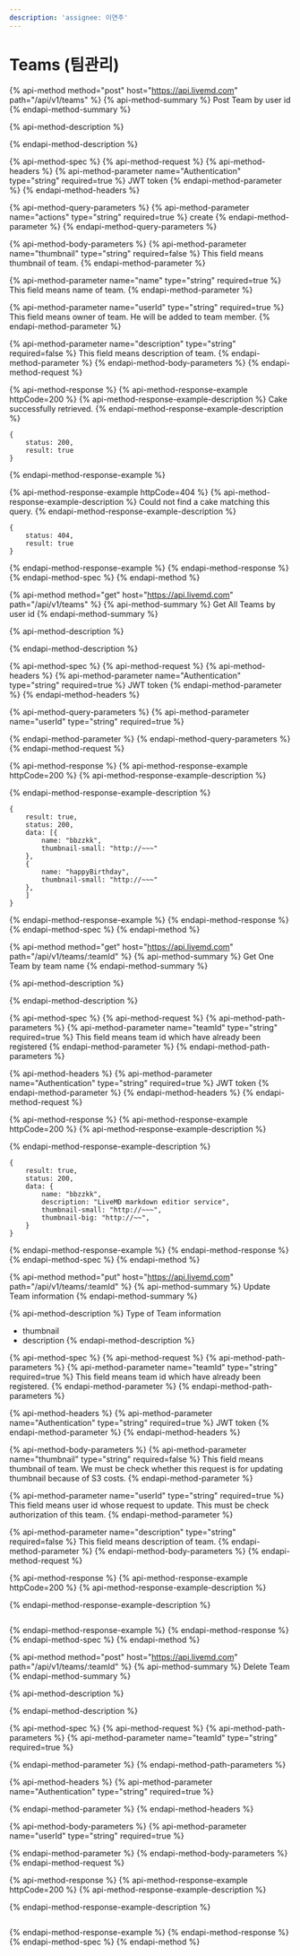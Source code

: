 ```yaml
---
description: 'assignee: 이연주'
---
```


# Teams \(팀관리\)

{% api-method method="post" host="https://api.livemd.com" path="/api/v1/teams" %}
{% api-method-summary %}
Post Team by user id
{% endapi-method-summary %}

{% api-method-description %}

{% endapi-method-description %}

{% api-method-spec %}
{% api-method-request %}
{% api-method-headers %}
{% api-method-parameter name="Authentication" type="string" required=true %}
JWT token
{% endapi-method-parameter %}
{% endapi-method-headers %}

{% api-method-query-parameters %}
{% api-method-parameter name="actions" type="string" required=true %}
create
{% endapi-method-parameter %}
{% endapi-method-query-parameters %}

{% api-method-body-parameters %}
{% api-method-parameter name="thumbnail" type="string" required=false %}
This field means thumbnail of team.
{% endapi-method-parameter %}

{% api-method-parameter name="name" type="string" required=true %}
This field means name of team.
{% endapi-method-parameter %}

{% api-method-parameter name="userId" type="string" required=true %}
This field means owner of team. He will be added to team member.
{% endapi-method-parameter %}

{% api-method-parameter name="description" type="string" required=false %}
This field means description of team.
{% endapi-method-parameter %}
{% endapi-method-body-parameters %}
{% endapi-method-request %}

{% api-method-response %}
{% api-method-response-example httpCode=200 %}
{% api-method-response-example-description %}
Cake successfully retrieved.
{% endapi-method-response-example-description %}

```
{
    status: 200,
    result: true
}
```
{% endapi-method-response-example %}

{% api-method-response-example httpCode=404 %}
{% api-method-response-example-description %}
Could not find a cake matching this query.
{% endapi-method-response-example-description %}

```
{
    status: 404,
    result: true
}
```
{% endapi-method-response-example %}
{% endapi-method-response %}
{% endapi-method-spec %}
{% endapi-method %}

{% api-method method="get" host="https://api.livemd.com" path="/api/v1/teams" %}
{% api-method-summary %}
Get All Teams by user id
{% endapi-method-summary %}

{% api-method-description %}

{% endapi-method-description %}

{% api-method-spec %}
{% api-method-request %}
{% api-method-headers %}
{% api-method-parameter name="Authentication" type="string" required=true %}
JWT token
{% endapi-method-parameter %}
{% endapi-method-headers %}

{% api-method-query-parameters %}
{% api-method-parameter name="userId" type="string" required=true %}

{% endapi-method-parameter %}
{% endapi-method-query-parameters %}
{% endapi-method-request %}

{% api-method-response %}
{% api-method-response-example httpCode=200 %}
{% api-method-response-example-description %}

{% endapi-method-response-example-description %}

```
{
    result: true,
    status: 200,
    data: [{
        name: "bbzzkk",
        thumbnail-small: "http://~~~"
    },
    {
        name: "happyBirthday",
        thumbnail-small: "http://~~~"
    },
    ]
}
```
{% endapi-method-response-example %}
{% endapi-method-response %}
{% endapi-method-spec %}
{% endapi-method %}

{% api-method method="get" host="https://api.livemd.com" path="/api/v1/teams/:teamId" %}
{% api-method-summary %}
Get One Team by team name 
{% endapi-method-summary %}

{% api-method-description %}

{% endapi-method-description %}

{% api-method-spec %}
{% api-method-request %}
{% api-method-path-parameters %}
{% api-method-parameter name="teamId" type="string" required=true %}
This field means team id which have already been registered
{% endapi-method-parameter %}
{% endapi-method-path-parameters %}

{% api-method-headers %}
{% api-method-parameter name="Authentication" type="string" required=true %}
JWT token
{% endapi-method-parameter %}
{% endapi-method-headers %}
{% endapi-method-request %}

{% api-method-response %}
{% api-method-response-example httpCode=200 %}
{% api-method-response-example-description %}

{% endapi-method-response-example-description %}

```
{
    result: true,
    status: 200,
    data: {
        name: "bbzzkk",
        description: "LiveMD markdown editior service",
        thumbnail-small: "http://~~~",
        thumbnail-big: "http://~~",
    }
}
```
{% endapi-method-response-example %}
{% endapi-method-response %}
{% endapi-method-spec %}
{% endapi-method %}

{% api-method method="put" host="https://api.livemd.com" path="/api/v1/teams/:teamId" %}
{% api-method-summary %}
Update Team information
{% endapi-method-summary %}

{% api-method-description %}
Type of Team information  
- thumbnail  
- description 
{% endapi-method-description %}

{% api-method-spec %}
{% api-method-request %}
{% api-method-path-parameters %}
{% api-method-parameter name="teamId" type="string" required=true %}
This field means team id which have already been registered.
{% endapi-method-parameter %}
{% endapi-method-path-parameters %}

{% api-method-headers %}
{% api-method-parameter name="Authentication" type="string" required=true %}
JWT token
{% endapi-method-parameter %}
{% endapi-method-headers %}

{% api-method-body-parameters %}
{% api-method-parameter name="thumbnail" type="string" required=false %}
This field means thumbnail of team. We must be check whether this request is for updating thumbnail because of S3 costs. 
{% endapi-method-parameter %}

{% api-method-parameter name="userId" type="string" required=true %}
This field means user id whose request to update. This must be check authorization of this team.
{% endapi-method-parameter %}

{% api-method-parameter name="description" type="string" required=false %}
This field means description of team.
{% endapi-method-parameter %}
{% endapi-method-body-parameters %}
{% endapi-method-request %}

{% api-method-response %}
{% api-method-response-example httpCode=200 %}
{% api-method-response-example-description %}

{% endapi-method-response-example-description %}

```

```
{% endapi-method-response-example %}
{% endapi-method-response %}
{% endapi-method-spec %}
{% endapi-method %}

{% api-method method="post" host="https://api.livemd.com" path="/api/v1/teams/:teamId" %}
{% api-method-summary %}
Delete Team
{% endapi-method-summary %}

{% api-method-description %}

{% endapi-method-description %}

{% api-method-spec %}
{% api-method-request %}
{% api-method-path-parameters %}
{% api-method-parameter name="teamId" type="string" required=true %}

{% endapi-method-parameter %}
{% endapi-method-path-parameters %}

{% api-method-headers %}
{% api-method-parameter name="Authentication" type="string" required=true %}

{% endapi-method-parameter %}
{% endapi-method-headers %}

{% api-method-body-parameters %}
{% api-method-parameter name="userId" type="string" required=true %}

{% endapi-method-parameter %}
{% endapi-method-body-parameters %}
{% endapi-method-request %}

{% api-method-response %}
{% api-method-response-example httpCode=200 %}
{% api-method-response-example-description %}

{% endapi-method-response-example-description %}

```

```
{% endapi-method-response-example %}
{% endapi-method-response %}
{% endapi-method-spec %}
{% endapi-method %}

